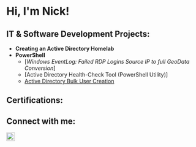 <h1>Hi, I'm Nick!</h1>

<h2>IT & Software Development Projects:</h2>

- <b>Creating an Active Directory Homelab</b>
- <b>PowerShell</b>
  - [*Windows EventLog: Failed RDP Logins Source IP to full GeoData Conversion*]
  - [Active Directory Health-Check Tool (PowerShell Utility)]
  - [Active Directory Bulk User Creation](https://github.com/Nick_HG)

<h2>Certifications:</h2>

<h2>Connect with me:</h2>

[<img align="left" alt="NickHerring | LinkedIn" width="22px" src="https://cdn.jsdelivr.net/npm/simple-icons@v3/icons/linkedin.svg" />][linkedin]


[linkedin]: https://www.linkedin.com/in/nick-herring-52b832145

<!--

Here are some ideas to get you started:

- 🔭 I’m currently working on ...
- 🌱 I’m currently learning ...
- 👯 I’m looking to collaborate on ...
- 🤔 I’m looking for help with ...
- 💬 Ask me about ...
- 📫 How to reach me: ...
- 😄 Pronouns: ...
- ⚡ Fun fact: ...
-->

